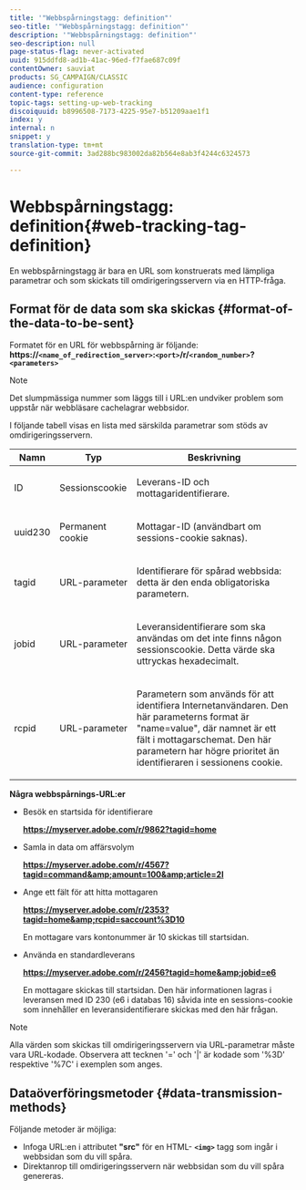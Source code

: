 ```yaml
---
title: '"Webbspårningstagg: definition"'
seo-title: '"Webbspårningstagg: definition"'
description: '"Webbspårningstagg: definition"'
seo-description: null
page-status-flag: never-activated
uuid: 915ddfd8-ad1b-41ac-96ed-f7fae687c09f
contentOwner: sauviat
products: SG_CAMPAIGN/CLASSIC
audience: configuration
content-type: reference
topic-tags: setting-up-web-tracking
discoiquuid: b8996508-7173-4225-95e7-b51209aae1f1
index: y
internal: n
snippet: y
translation-type: tm+mt
source-git-commit: 3ad288bc983002da82b564e8ab3f4244c6324573

---
```



# Webbspårningstagg: definition{#web-tracking-tag-definition}

En webbspårningstagg är bara en URL som konstruerats med lämpliga parametrar och som skickats till omdirigeringsservern via en HTTP-fråga.

## Format för de data som ska skickas {#format-of-the-data-to-be-sent}

Formatet för en URL för webbspårning är följande: **https://`<name_of_redirection_server>`:`<port>`/r/`<random_number>`?`<parameters>`**

>[!NOTE]
>
>Det slumpmässiga nummer som läggs till i URL:en undviker problem som uppstår när webbläsare cachelagrar webbsidor.

I följande tabell visas en lista med särskilda parametrar som stöds av omdirigeringsservern.

<table>
                     <thead>
                        <tr>
                           <th>Namn</th>
                           <th>Typ</th>
                           <th>Beskrivning</th> 
                        </tr> 
                     </thead>
                     <tbody>
                        <tr>
                           <td>
                              <p>ID</p> 
                           </td>
                           <td>
                              <p>Sessionscookie</p> 
                           </td>
                           <td>
                              <p>Leverans-ID och mottagaridentifierare.</p> 
                           </td> 
                        </tr>
                        <tr>
                           <td>
                              <p>uuid230</p> 
                           </td>
                           <td>
                              <p>Permanent cookie</p> 
                           </td>
                           <td>
                              <p>Mottagar-ID (användbart om sessions-cookie saknas).</p> 
                           </td> 
                        </tr>
                        <tr>
                           <td>
                              <p>tagid</p> 
                           </td>
                           <td>
                              <p>URL-parameter</p> 
                           </td>
                           <td>
                              <p>Identifierare för spårad webbsida: detta är den enda obligatoriska parametern.</p> 
                           </td> 
                        </tr>
                        <tr>
                           <td>
                              <p>jobid</p> 
                           </td>
                           <td>
                              <p>URL-parameter</p> 
                           </td>
                           <td>
                              <p>Leveransidentifierare som ska användas om det inte finns någon sessionscookie. Detta värde ska uttryckas hexadecimalt.
                              </p> 
                           </td> 
                        </tr>
                        <tr>
                           <td>
                              <p>rcpid</p> 
                           </td>
                           <td>
                              <p>URL-parameter</p> 
                           </td>
                           <td>
                              <p>Parametern som används för att identifiera Internetanvändaren. Den här parameterns format är "name=value", där namnet är ett fält i mottagarschemat. Den här parametern har högre prioritet än identifieraren i sessionens cookie.
                              </p> 
                           </td> 
                        </tr> 
                     </tbody>  
                  </table>

**Några webbspårnings-URL:er**

* Besök en startsida för identifierare

   **https://myserver.adobe.com/r/9862?tagid=home**

* Samla in data om affärsvolym

   **https://myserver.adobe.com/r/4567?tagid=command&amp;amount=100&amp;article=2l**

* Ange ett fält för att hitta mottagaren

   **https://myserver.adobe.com/r/2353?tagid=home&amp;rcpid=saccount%3D10**

   En mottagare vars kontonummer är 10 skickas till startsidan.

* Använda en standardleverans

   **https://myserver.adobe.com/r/2456?tagid=home&amp;jobid=e6**

   En mottagare skickas till startsidan. Den här informationen lagras i leveransen med ID 230 (e6 i databas 16) såvida inte en sessions-cookie som innehåller en leveransidentifierare skickas med den här frågan.

>[!NOTE]
>
>Alla värden som skickas till omdirigeringsservern via URL-parametrar måste vara URL-kodade. Observera att tecknen &#39;=&#39; och &#39;|&#39; är kodade som &#39;%3D&#39; respektive &#39;%7C&#39; i exemplen som anges.

## Dataöverföringsmetoder {#data-transmission-methods}

Följande metoder är möjliga:

* Infoga URL:en i attributet **&quot;src&quot;** för en HTML- **`<img>`** tagg som ingår i webbsidan som du vill spåra.
* Direktanrop till omdirigeringsservern när webbsidan som du vill spåra genereras.

